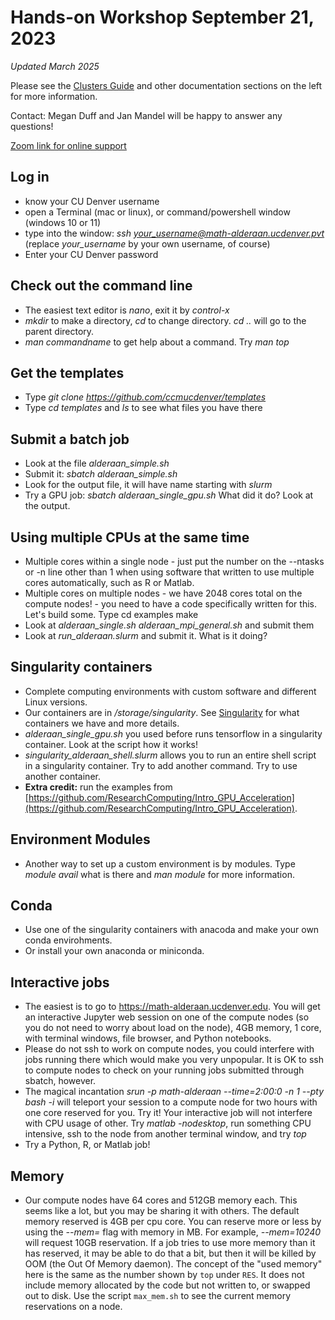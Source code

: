 # Hands-on Workshop September 21, 2023
*Updated March 2025*

Please see the [Clusters Guide](../clusters_guide/) and other documentation sections on the left for more information.

Contact: Megan Duff and Jan Mandel will be happy to answer any questions!

[Zoom link for online support](https://olucdenver-my.sharepoint.com/:w:/g/personal/jan_mandel_ucdenver_edu/EfW7dw5ejYhOvaGY4GvdeUkB9OKWDeEcX05JiokcJUvw1Q?e=rNHemh)

## Log in
* know your CU Denver username
* open a Terminal (mac or linux), or command/powershell window (windows 10 or 11) 
* type into the window: *ssh your_username@math-alderaan.ucdenver.pvt* (replace *your_username* by your own username, of course)
* Enter your CU Denver password
    
## Check out the command line
* The easiest text editor is *nano*, exit it by *control-x*
* *mkdir* to make a directory, *cd* to change directory. *cd ..* will go to the parent directory.
* *man commandname* to get help about a command. Try *man top*

## Get the templates
* Type *git clone https://github.com/ccmucdenver/templates* 
* Type *cd templates* and *ls* to see what files you have there 

## Submit a batch job
* Look at the file *alderaan_simple.sh*
* Submit it: *sbatch alderaan_simple.sh*
* Look for the output file, it will have name starting with *slurm* 
* Try a GPU job: *sbatch alderaan_single_gpu.sh*  What did it do? Look at the output.

## Using multiple CPUs at the same time
* Multiple cores within a single node - just put the number on the --ntasks or -n line other than 1 when using software that written to use multiple cores automatically, such as R or Matlab.
* Multiple cores on multiple nodes - we have 2048 cores total on the compute nodes! - you need to have a code specifically written for this. Let's build some. Type 
    cd examples
    make
* Look at *alderaan_single.sh* *alderaan_mpi_general.sh* and submit them
* Look at *run_alderaan.slurm* and submit it. What is it doing?

## Singularity containers
* Complete computing environments with custom software and different Linux versions.
* Our containers are in */storage/singularity*. See [Singularity](../singularity/) for what containers we have and more details.
* *alderaan_single_gpu.sh* you used before runs tensorflow in a singularity container. Look at the script how it works!
* *singularity_alderaan_shell.slurm* allows you to run an entire shell script in a singularity container. Try to add another command. Try to use another container.
* **Extra credit:** run the examples from [https://github.com/ResearchComputing/Intro_GPU_Acceleration](https://github.com/ResearchComputing/Intro_GPU_Acceleration).

## Environment Modules
* Another way to set up a custom environment is by modules. Type *module avail* what is there and *man module* for more information.

## Conda
* Use one of the singularity containers with anacoda and make your own conda envirohments.
* Or install your own anaconda or miniconda.

## Interactive jobs
* The easiest is to go to https://math-alderaan.ucdenver.edu. You will get an interactive Jupyter web session on one of the compute nodes (so you do not need to worry about load on the node), 4GB memory, 1 core, with terminal windows, file browser, and Python notebooks.
* Please do not ssh to work on compute nodes, you could interfere with jobs running there which would make you very unpopular. It is OK to ssh to compute nodes to check on your running jobs submitted through sbatch, however.
* The magical incantation *srun -p math-alderaan --time=2:00:0 -n 1 --pty bash -i* will teleport your session to a compute node for two hours with one core reserved for you. Try it! Your interactive job will not interfere with CPU usage of other. Try *matlab -nodesktop*, run something CPU intensive, ssh to the node from another terminal window, and try *top*
* Try a Python, R, or Matlab job!

## Memory
* Our compute nodes have 64 cores and 512GB memory each. This seems like a lot, but you may be sharing it with others. The default memory reserved is 4GB per cpu core. You can reserve more or less by using the *--mem=* flag with memory in MB. For example, *--mem=10240* will request 10GB reservation. If a job tries to use more memory than it has reserved, it may be able to do that a bit, but then it will be killed by OOM (the Out Of Memory daemon). The concept of the "used memory" here is the same as the number shown by `top` under `RES`. It does not include memory allocated by the code but not written to, or swapped out to disk. Use the script `max_mem.sh` to see the current memory reservations on a node.


